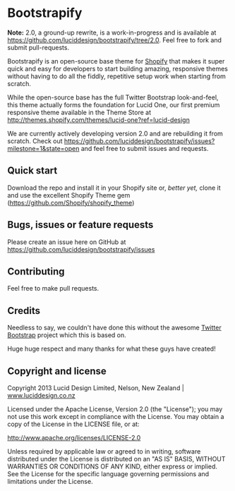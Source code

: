 Bootstrapify
=================

**Note:** 2.0, a ground-up rewrite, is a work-in-progress and is available at https://github.com/luciddesign/bootstrapify/tree/2.0. Feel free to fork and submit pull-requests.

Bootstrapify is an open-source base theme for [Shopify](http://www.shopify.com?ref=lucid-design) that makes it super quick and easy for developers to start building amazing, responsive themes without having to do all the fiddly, repetitive setup work when starting from scratch.

While the open-source base has the full Twitter Bootstrap look-and-feel, this theme actually forms the foundation for Lucid One, our first premium responsive theme available in the Theme Store at http://themes.shopify.com/themes/lucid-one?ref=lucid-design

We are currently actively developing version 2.0 and are rebuilding it from scratch. Check out https://github.com/luciddesign/bootstrapify/issues?milestone=1&state=open and feel free to submit issues and requests.

Quick start
-----------

Download the repo and install it in your Shopify site or, *better yet,* clone it and use the excellent Shopify Theme gem (https://github.com/Shopify/shopify_theme)


Bugs, issues or feature requests
-----------

Please create an issue here on GitHub at https://github.com/luciddesign/bootstrapify/issues


Contributing
------------

Feel free to make pull requests.

Credits
------------

Needless to say, we couldn't have done this without the awesome [Twitter Bootstrap](http://twitter.github.com/bootstrap) project which this is based on.

Huge huge respect and many thanks for what these guys have created!


Copyright and license
---------------------

Copyright 2013 Lucid Design Limited, Nelson, New Zealand | www.luciddesign.co.nz

Licensed under the Apache License, Version 2.0 (the "License");
you may not use this work except in compliance with the License.
You may obtain a copy of the License in the LICENSE file, or at:

   http://www.apache.org/licenses/LICENSE-2.0

Unless required by applicable law or agreed to in writing, software
distributed under the License is distributed on an "AS IS" BASIS,
WITHOUT WARRANTIES OR CONDITIONS OF ANY KIND, either express or implied.
See the License for the specific language governing permissions and
limitations under the License.
